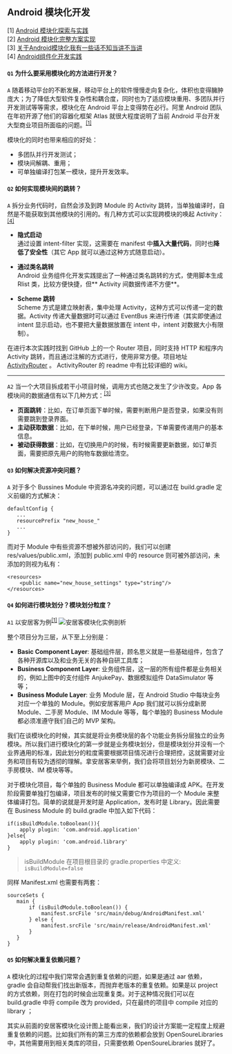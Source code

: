## Android 模块化开发

[1] [Android 模块化探索与实践](https://www.cnblogs.com/baronzhang/p/6861258.html)  
[2] [Android 模块化完整方案实现](https://blog.csdn.net/yalinfendou/article/details/78822749)  
[3] [关于Android模块化我有一些话不知当讲不当讲](https://www.jianshu.com/p/910911172243)  
[4] [Android组件化开发实践](https://www.jianshu.com/p/186fa07fc48a)



#### `Q1` 为什么要采用模块化的方法进行开发？

`A` 随着移动平台的不断发展，移动平台上的软件慢慢走向复杂化，体积也变得臃肿庞大；为了降低大型软件复杂性和耦合度，同时也为了适应模块重用、多团队并行开发测试等等需求，模块化在 Android 平台上变得势在必行。阿里 Android 团队在年初开源了他们的容器化框架 Atlas 就很大程度说明了当前 Android 平台开发大型商业项目所面临的问题。<sup>[[1]](https://www.cnblogs.com/baronzhang/p/6861258.html)</sup>

模块化的同时也带来相应的好处：
  - 多团队并行开发测试；
  - 模块间解耦、重用；
  - 可单独编译打包某一模块，提升开发效率。

#### `Q2` 如何实现模块间的跳转？
`A` 拆分业务代码时，自然会涉及到跨 Module 的 Activity 跳转，当单独编译时，自然是不能获取到其他模块的引用的。有几种方式可以实现跨模块的唤起 Activity：<sup>[[4]](https://www.jianshu.com/p/186fa07fc48a)</sup>

- **隐式启动**  
通过设置 intent-filter 实现，这需要在 manifest 中**插入大量代码**，同时也**降低了安全性**（其它 App 就可以通过这种方式随意启动）。

- **通过类名跳转**  
Android 业务组件化开发实践提出了一种通过类名跳转的方式，使用脚本生成 Rlist 类，比较方便快捷，但** Activity 间数据传递不方便**。

- **Scheme 跳转**  
Scheme 方式是建立映射表，集中处理 Activity，这种方式可以传递一定的数据。Activity 传递大量数据时可以通过 EventBus 来进行传递（其实即使通过 intent 显示启动，也不要把大量数据放置在 intent 中，intent 对数据大小有限制）。

在进行本次实践时找到 GitHub 上的一个 Router 项目，同时支持 HTTP 和程序内 Activity 跳转，而且通过注解的方式进行，使用非常方便。项目地址 [ActivityRouter](https://github.com/mzule/ActivityRouter) 。 ActivityRouter 的 readme 中有比较详细的 wiki。

---

`A2` 当一个大项目拆成若干小项目时候，调用方式也随之发生了少许改变。App 各模块间的数据通信有以下几种方式：<sup>[[3]](https://www.jianshu.com/p/910911172243)</sup>

- **页面跳转**：比如，在订单页面下单时候，需要判断用户是否登录，如果没有则需要跳到登录界面。
- **主动获取数据**：比如，在下单时候，用户已经登录，下单需要传递用户的基本信息。
- **被动获得数据**：比如，在切换用户的时候，有时候需要更新数据，如订单页面，需要把原先用户的购物车数据给清空。



#### `Q3` 如何解决资源冲突问题？
`A` 对于多个 Bussines Module 中资源名冲突的问题，可以通过在 build.gradle 定义前缀的方式解决：
```
defaultConfig {
   ...
   resourcePrefix "new_house_"
   ...
}
```
而对于 Module 中有些资源不想被外部访问的，我们可以创建 res/values/public.xml，添加到 public.xml 中的 resource 则可被外部访问，未添加的则视为私有：
```
<resources>
    <public name="new_house_settings" type="string"/>
</resources>
```

#### `Q4` 如何进行模块划分？模块划分粒度？

`A1` 以安居客为例<sup>[[1]](https://www.cnblogs.com/baronzhang/p/6861258.html)</sup>
![安居客模块化实例剖析](https://images2015.cnblogs.com/blog/639237/201705/639237-20170516142733947-1083157483.png)

整个项目分为三层，从下至上分别是：

 - **Basic Component Layer**: 基础组件层，顾名思义就是一些基础组件，包含了各种开源库以及和业务无关的各种自研工具库；
 - **Business Component Layer**: 业务组件层，这一层的所有组件都是业务相关的，例如上图中的支付组件 AnjukePay、数据模拟组件 DataSimulator 等等；
 - **Business Module Layer**: 业务 Module 层，在 Android Studio 中每块业务对应一个单独的 Module。例如安居客用户 App 我们就可以拆分成新房 Module、二手房 Module、IM Module 等等，每个单独的 Business Module 都必须准遵守我们自己的 MVP 架构。
 
我们在谈模块化的时候，其实就是将业务模块层的各个功能业务拆分层独立的业务模块。所以我们进行模块化的第一步就是业务模块划分，但是模块划分并没有一个业界通用的标准，因此划分的粒度需要根据项目情况进行合理把控，这就需要对业务和项目有较为透彻的理解。拿安居客来举例，我们会将项目划分为新房模块、二手房模块、IM 模块等等。

对于模块化项目，每个单独的 Business Module 都可以单独编译成 APK。在开发阶段需要单独打包编译，项目发布的时候又需要它作为项目的一个 Module 来整体编译打包。简单的说就是开发时是 Application，发布时是 Library。因此需要在 Business Module 的 build.gradle 中加入如下代码：
```
if(isBuildModule.toBoolean()){
    apply plugin: 'com.android.application'
}else{
    apply plugin: 'com.android.library'
}
```
> isBuildModule 在项目根目录的 gradle.properties 中定义:  ```isBuildModule=false```

同样 Manifest.xml 也需要有两套：
```
sourceSets {
   main {
       if (isBuildModule.toBoolean()) {
           manifest.srcFile 'src/main/debug/AndroidManifest.xml'
       } else {
           manifest.srcFile 'src/main/release/AndroidManifest.xml'
       }
   }
}
```

#### `Q5` 如何解决重复依赖问题？
`A` 模块化的过程中我们常常会遇到重复依赖的问题，如果是通过 aar 依赖， gradle 会自动帮我们找出新版本，而抛弃老版本的重复依赖。如果是以 project 的方式依赖，则在打包的时候会出现重复类。对于这种情况我们可以在 build.gradle 中将 compile 改为 provided，只在最终的项目中 compile 对应的 library ；

其实从前面的安居客模块化设计图上能看出来，我们的设计方案能一定程度上规避重复依赖的问题。比如我们所有的第三方库的依赖都会放到 OpenSoureLibraries 中，其他需要用到相关类库的项目，只需要依赖 OpenSoureLibraries 就好了。